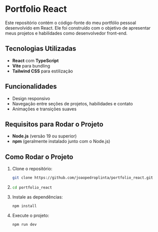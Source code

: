 # Portfolio React

Este repositório contém o código-fonte do meu portfólio pessoal desenvolvido em React. Ele foi construído com o objetivo de apresentar meus projetos e habilidades como desenvolvedor front-end.

## Tecnologias Utilizadas
- **React** com **TypeScript**
- **Vite** para bundling
- **Tailwind CSS** para estilização

## Funcionalidades
- Design responsivo
- Navegação entre seções de projetos, habilidades e contato
- Animações e transições suaves

## Requisitos para Rodar o Projeto
- **Node.js** (versão 19 ou superior)
- **npm** (geralmente instalado junto com o Node.js)

## Como Rodar o Projeto
1. Clone o repositório:
   ```bash
   git clone https://github.com/joaopedroplinta/portfolio_react.git
   ```

2. ```bash
   cd portfolio_react
   ```

3. Instale as dependências:
   ```bash
   npm install
   ```
4. Execute o projeto:
   ```bash
   npm run dev
   ```
